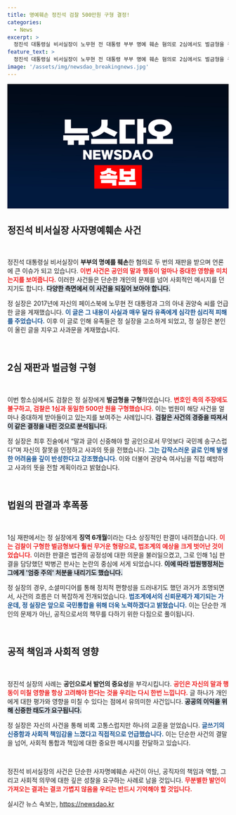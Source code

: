 ```yaml
---
title: 명예훼손 정진석 검찰 500만원 구형 결정!
categories:
  - News
excerpt: >
  정진석 대통령실 비서실장이 노무현 전 대통령 부부 명예 훼손 혐의로 2심에서도 벌금형을 구형받았다. 그는 공인으로서의 신중함을 반성하며 유족에게 사과하겠다고 밝혔다. 이 사건은 법조계의 큰 파장을 예고하고 있다.
feature_text: >
  정진석 대통령실 비서실장이 노무현 전 대통령 부부 명예 훼손 혐의로 2심에서도 벌금형을 구형받았다. 그는 공인으로서의 신중함을 반성하며 유족에게 사과하겠다고 밝혔다. 이 사건은 법조계의 큰 파장을 예고하고 있다.
image: '/assets/img/newsdao_breakingnews.jpg'
---
```


<p><img src="/assets/img/newsdao_breakingnews.jpg" alt="implanttips 속보" /></p>

<h2 data-ke-size="size26">정진석 비서실장 사자명예훼손 사건</h2>

<p data-ke-size="size16">&nbsp;</p>

<p>정진석 대통령실 비서실장이 <strong>부부의 명예를 훼손</strong>한 혐의로 두 번의 재판을 받으며 언론에 큰 이슈가 되고 있습니다. <b><span style="color: #ee2323;">이번 사건은 공인의 말과 행동이 얼마나 중대한 영향을 미치는지를 보여줍니다.</span></b> 이러한 사건들은 단순한 개인의 문제를 넘어 사회적인 메시지를 던지기도 합니다. <b><span style="background-color: #21538527;">다양한 측면에서 이 사건을 되짚어 보아야 합니다.</span></b></p>

<p>정 실장은 2017년에 자신의 페이스북에 노무현 전 대통령과 그의 아내 권양숙 씨를 언급한 글을 게재했습니다. <b><span style="color: #1a5490;">이 글은 그 내용이 사실과 매우 달라 유족에게 심각한 심리적 피해를 주었습니다.</span></b> 이후 이 글로 인해 유족들은 정 실장을 고소하게 되었고, 정 실장은 본인이 올린 글을 지우고 사과문을 게재했습니다. </p>

<p data-ke-size="size16">&nbsp;</p>

<h2 data-ke-size="size26">2심 재판과 벌금형 구형</h2>

<p data-ke-size="size16">&nbsp;</p>

<p>이번 항소심에서도 검찰은 정 실장에게 <strong>벌금형을 구형</strong>하였습니다. <b><span style="color: #ee2323;">변호인 측의 주장에도 불구하고, 검찰은 1심과 동일한 500만 원을 구형했습니다.</span></b> 이는 법원이 해당 사건을 얼마나 중대하게 받아들이고 있는지를 보여주는 사례입니다. <b><span style="background-color: #21538527;">검찰은 사건의 경중을 따져서 이 같은 결정을 내린 것으로 분석됩니다.</span></b></p>

<p>정 실장은 최후 진술에서 “말과 글이 신중해야 할 공인으로서 무엇보다 국민께 송구스럽다”며 자신의 잘못을 인정하고 사과의 뜻을 전했습니다. <b><span style="color: #1a5490;">그는 갑작스러운 글로 인해 발생한 어려움을 깊이 반성한다고 강조했습니다.</span></b> 이와 더불어 권양숙 여사님을 직접 예방하고 사과의 뜻을 전할 계획이라고 밝혔습니다.</p>

<p data-ke-size="size16">&nbsp;</p>

<h2 data-ke-size="size26">법원의 판결과 후폭풍</h2>

<p data-ke-size="size16">&nbsp;</p>

<p>1심 재판에서는 정 실장에게 <strong>징역 6개월</strong>이라는 다소 상징적인 판결이 내려졌습니다. <b><span style="color: #ee2323;">이는 검찰이 구형한 벌금형보다 훨씬 무거운 형량으로, 법조계의 예상을 크게 벗어난 것이었습니다.</span></b> 이러한 판결은 법관의 공정성에 대한 의문을 불러일으켰고, 그로 인해 1심 판결을 담당했던 박병곤 판사는 논란의 중심에 서게 되었습니다. <b><span style="background-color: #21538527;">이에 따라 법원행정처는 그에게 '엄중 주의' 처분을 내리기도 했습니다.</span></b></p>

<p>정 실장의 경우, 소셜미디어를 통해 정치적 편향성을 드러내기도 했던 과거가 조명되면서, 사건의 흐름은 더 복잡하게 전개되었습니다. <b><span style="color: #1a5490;">법조계에서의 신뢰문제가 제기되는 가운데, 정 실장은 앞으로 국민통합을 위해 더욱 노력하겠다고 밝혔습니다.</span></b> 이는 단순한 개인의 문제가 아닌, 공직으로서의 책무를 다하기 위한 다짐으로 풀이됩니다.</p>

<p data-ke-size="size16">&nbsp;</p>

<h2 data-ke-size="size26">공적 책임과 사회적 영향</h2>

<p data-ke-size="size16">&nbsp;</p>

<p>정진석 실장의 사례는 <strong>공인으로서 발언의 중요성</strong>을 부각시킵니다. <b><span style="color: #ee2323;">공인은 자신의 말과 행동이 미칠 영향을 항상 고려해야 한다는 것을 우리는 다시 한번 느낍니다.</span></b> 글 하나가 개인에게 대한 평가와 영향을 미칠 수 있다는 점에서 유의미한 사건입니다. <b><span style="background-color: #21538527;">공공의 이익을 위해 신중한 태도가 요구됩니다.</span></b></p>

<p>정 실장은 자신의 사건을 통해 비록 고통스럽지만 하나의 교훈을 얻었습니다. <b><span style="color: #1a5490;">글쓰기의 신중함과 사회적 책임감을 느꼈다고 직접적으로 언급했습니다.</span></b> 이는 단순한 사건의 결말을 넘어, 사회적 통합과 책임에 대한 중요한 메시지를 전달하고 있습니다.</p>

<p data-ke-size="size16">&nbsp;</p>

<p>정진석 비서실장의 사건은 단순한 사자명예훼손 사건이 아닌, 공직자의 책임과 역할, 그리고 사회적 의무에 대한 깊은 성찰을 요구하는 사례로 남을 것입니다. <b><span style="color: #ee2323;">무분별한 발언이 가져오는 결과는 결코 가볍지 않음을 우리는 반드시 기억해야 할 것입니다.</span></b></p>
실시간 뉴스 속보는, <a href="https://newsdao.kr" rel="dofollow">https://newsdao.kr</a>



